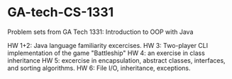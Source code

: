 # GA-tech-CS-1331

Problem sets from GA Tech 1331: Introduction to OOP with Java

HW 1+2: Java language familiarity excercises. 
HW 3: Two-player CLI implementation of the game "Battleship" 
HW 4: an exercise in class inheritance
HW 5: excercise in encapsulation, abstract classes, interfaces, and sorting algorithms. 
HW 6: File I/O, inheritance, exceptions.
